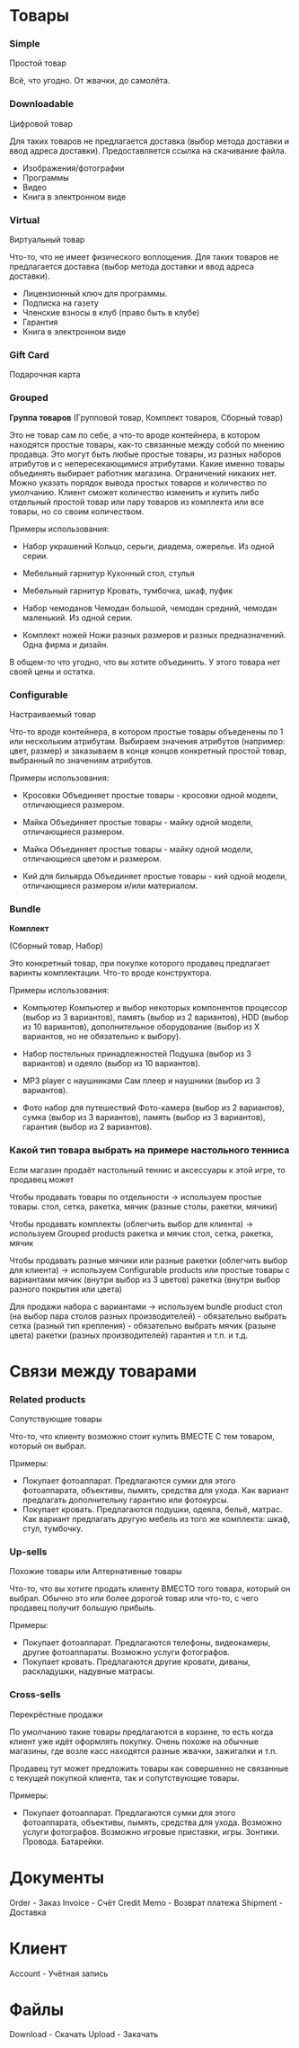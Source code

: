 # Товары

### Simple 
Простой товар

Всё, что угодно.
От жвачки, до самолёта.


### Downloadable
Цифровой товар

Для таких товаров не предлагается доставка (выбор метода доставки и ввод адреса доставки).
Предоставляется ссылка на скачивание файла.

* Изображения/фотографии
* Программы
* Видео
* Книга в электронном виде


### Virtual
Виртуальный товар

Что-то, что не имеет физического воплощения.
Для таких товаров не предлагается доставка (выбор метода доставки и ввод адреса доставки).

* Лицензионный ключ для программы.
* Подписка на газету
* Членские взносы в клуб (право быть в клубе)
* Гарантия
* Книга в электронном виде


### Gift Card
Подарочная карта



### Grouped 
**Группа товаров**
(Групповой товар, Комплект товаров, Сборный товар)

Это не товар сам по себе, а что-то вроде контейнера, в котором находятся простые товары, 
как-то связанные между собой по мнению продавца. 
Это могут быть любые простые товары, из разных наборов атрибутов и с непересекающимися атрибутами.
Какие именно товары объединять выбирает работник магазина. Ограничений никаких нет.
Можно указать порядок вывода простых товаров и количество по умолчанию. 
Клиент сможет количество изменить и купить либо отдельный простой товар 
или пару товаров из комплекта или все товары, но со своим количеством.  

Примеры использования:

* Набор украшений
Кольцо, серьги, диадема, ожерелье. Из одной серии.

* Мебельный гарнитур
Кухонный стол, стулья

* Мебельный гарнитур
Кровать, тумбочка, шкаф, пуфик

* Набор чемоданов
Чемодан большой, чемодан средний, чемодан маленький. Из одной серии.

* Комплект ножей
Ножи разных размеров и разных предназначений. Одна фирма и дизайн.


В общем-то что угодно, что вы хотите объединить.
У этого товара нет своей цены и остатка. 


### Configurable
Настраиваемый товар

Что-то вроде контейнера, в котором простые товары объеденены по 1 или нескольким атрибутам. 
Выбираем значения атрибутов (например: цвет, размер) и заказываем в конце концов конкретный простой товар,
выбранный по значениям атрибутов.

Примеры использования:

* Кросовки
Объединяет простые товары - кросовки одной модели, отличающиеся размером.

* Майка
Объединяет простые товары - майку одной модели, отличающиеся размером.

* Майка
Объединяет простые товары - майку одной модели, отличающиеся цветом и размером.

* Кий для бильярда
Объединяет простые товары - кий одной модели, отличающиеся размером и/или материалом.


### Bundle
**Комплект**

(Сборный товар, Набор)


Это конкретный товар, при покупке которого продавец предлагает варинты комплектации.
Что-то вроде конструктора.


Примеры использования:

* Компьютер
Компьютер и выбор некоторых компонентов
процессор (выбор из 3 вариантов), память (выбор из 2 вариантов), HDD (выбор из 10 вариантов), 
дополнительное оборудование (выбор из Х вариантов, но не обязательно к выбору).

* Набор постельных принадлежностей
Подушка (выбор из 3 вариантов) и одеяло (выбор из 10 вариантов).

* MP3 player с наушниками
Сам плеер и наушники (выбор из 3 вариантов).

* Фото набор для путешествий
Фото-камера (выбор из 2 вариантов), сумка (выбор из 3 вариантов), память (выбор из 3 вариантов), гарантия (выбор из 2 вариантов).



### Какой тип товара выбрать на примере настольного тенниса

Если магазин продаёт настольный теннис и аксессуары к этой игре, то продавец может

Чтобы продавать товары по отдельности -> используем простые товары.
  стол, сетка, ракетка, мячик (разные столы, ракетки, мячики) 

Чтобы продавать комплекты (облегчить выбор для клиента) -> используем Grouped products
  ракетка и мячик
  стол, сетка, ракетка, мячик

Чтобы продавать разные мячики или разные ракетки (облегчить выбор для клиента) -> используем Configurable products или простые товары с вариантами
  мячик (внутри выбор из 3 цветов)
  ракетка (внутри выбор разного покрытия или цвета)


Для продажи набора с вариантами -> используем bundle product 
  стол (на выбор пара столов разных производителей) - обязательно выбрать
  сетка (разный тип крепления) - обязательно выбрать
  мячик (разыне цвета)
  ракетки (разных производителей)
  гарантия
  и т.п. и т.д.







# Связи между товарами


### Related products
Сопутствующие товары

Что-то, что клиенту возможно стоит купить ВМЕСТЕ С тем товаром, который он выбрал.

Примеры:

* Покупает фотоаппарат. Предлагаются сумки для этого фотоаппарата, объективы, пымять, средства для ухода. 
Как вариант предлагать дополнительну гарантию или фотокурсы. 
* Покупает кровать. Предлагаются подушки, одеяла, бельё, матрас.
Как вариант предлагать другую мебель из того же комплекта: шкаф, стул, тумбочку.


### Up-sells
Похожие товары или Алтернативные товары

Что-то, что вы хотите продать клиенту ВМЕСТО того товара, который он выбрал. 
Обычно это или более дорогой товар или что-то, с чего продавец получит большую прибыль.

Примеры: 

* Покупает фотоаппарат. Предлагаются телефоны, видеокамеры, другие фотоаппараты. 
Возможно услуги фотографов.
* Покупает кровать. Предлагаются другие кровати, диваны, раскладушки, надувные матрасы.




### Cross-sells
Перекрёстные продажи

По умолчанию такие товары предлагаются в корзине, то есть когда клиент уже идёт оформлять покупку.
Очень похоже на обычные магазины, где возле касс находятся разные жвачки, зажигалки и т.п.

Продавец тут может предложить товары как совершенно не связанные с текущей покупкой клиента, 
так и сопутствующие товары.

Примеры: 
* Покупает фотоаппарат. 
Предлагаются сумки для этого фотоаппарата, объективы, пымять, средства для ухода.
Возможно услуги фотографов.
Возможно игровые приставки, игры. Зонтики. Провода. Батарейки.


 

# Документы

Order - Заказ
Invoice - Счёт
Credit Memo - Возврат платежа
Shipment - Доставка



# Клиент

Account - Учётная запись


# Файлы

Download - Скачать
Upload - Закачать